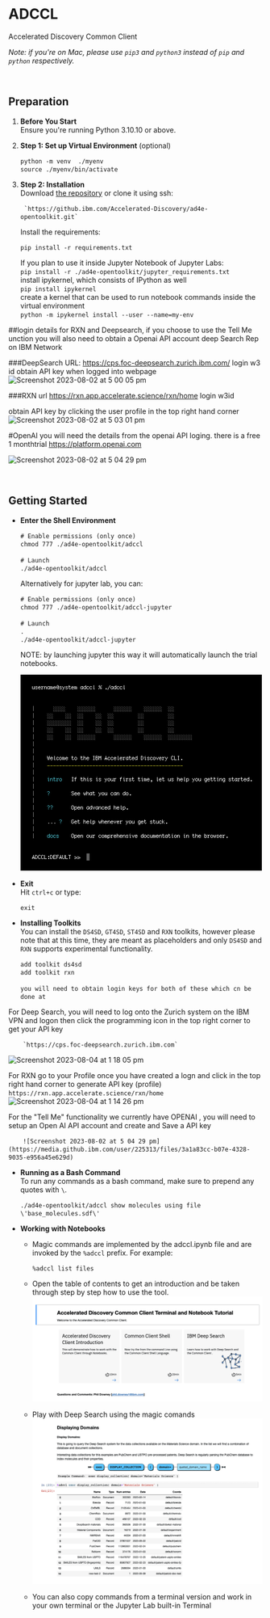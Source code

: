 # ADCCL

Accelerated Discovery Common Client<br>

_Note: if you're on Mac, please use `pip3` and `python3` instead of `pip` and `python` respectively._

<br>

## Preparation

1.  **Before You Start**<br>
    Ensure you're running Python 3.10.10 or above.

1.  **Step 1: Set up Virtual Environment** (optional)<br>

        python -m venv  ./myenv
        source ./myenv/bin/activate

1.  **Step 2: Installation**<br>
    Download [the repository](https://github.ibm.com/Accelerated-Discovery/ad4e-opentoolkit) or clone it using ssh:

         `https://github.ibm.com/Accelerated-Discovery/ad4e-opentoolkit.git`
     

    Install the requirements:

        pip install -r requirements.txt

    If you plan to use it inside Jupyter Notebook of Jupyter Labs:<br>
        `pip install -r ./ad4e-opentoolkit/jupyter_requirements.txt` <br>
    install ipykernel, which consists of IPython as well <br>
        `pip install ipykernel` <br>
    create a kernel that can be used to run notebook commands inside the virtual environment <br>
        `python -m ipykernel install --user --name=my-env`

##login details for RXN and Deepsearch, if you choose to use the Tell Me unction you will also need to obtain a Openai API account
deep Search Rep on IBM Network

###DeepSearch
URL: https://cps.foc-deepsearch.zurich.ibm.com/
login w3 id
obtain API key when logged into webpage
![Screenshot 2023-08-02 at 5 00 05 pm](https://media.github.ibm.com/user/225313/files/76807d43-262c-4ff0-969f-9086b15613ba)

###RXN
url  https://rxn.app.accelerate.science/rxn/home
login w3id

obtain API key by clicking the user profile in the top right hand corner
![Screenshot 2023-08-02 at 5 03 01 pm](https://media.github.ibm.com/user/225313/files/26d30714-f028-4f97-844c-82a434f9e0d8)


#OpenAI
you will need the details from the openai API loging. there is a free 1 monthtrial
https://platform.openai.com

![Screenshot 2023-08-02 at 5 04 29 pm](https://media.github.ibm.com/user/225313/files/50f34891-dd0f-4650-9548-45631606a0d1)

<br>

## Getting Started

-   **Enter the Shell Environment**

        # Enable permissions (only once)
        chmod 777 ./ad4e-opentoolkit/adccl

        # Launch
        ./ad4e-opentoolkit/adccl

    Alternatively for jupyter lab, you can:

        # Enable permissions (only once)
        chmod 777 ./ad4e-opentoolkit/adccl-jupyter

        # Launch
        .
        ./ad4e-opentoolkit/adccl-jupyter
    NOTE: by launching jupyter this way it will automatically launch the trial notebooks.
    <br>
      
    ![Landing](readme/screenshot-landing.png)

-   **Exit**<br>
    Hit `ctrl+c` or type:

        exit

-   **Installing Toolkits**<br>
    You can install the `DS4SD`, `GT4SD`, `ST4SD` and `RXN` toolkits, however please note that at this time, they are meant as placeholders and only `DS4SD` and `RXN` supports experimental functionality.

        add toolkit ds4sd
        add toolkit rxn
        
        you will need to obtain login keys for both of these which cn be done at 
 
 For Deep Search, you will need to log onto the Zurich system on the IBM VPN and logon then click the programming icon in the top right corner to get your API key
        
        `https://cps.foc-deepsearch.zurich.ibm.com`
 
 ![Screenshot 2023-08-04 at 1 18 05 pm](https://media.github.ibm.com/user/225313/files/637e3cc6-6ae1-4d99-8b3c-294cb259df9e)

       
For RXN go to your Profile once you have created a logn and click in the top right hand corner to generate API key (profile)
         `https://rxn.app.accelerate.science/rxn/home`
        ![Screenshot 2023-08-04 at 1 14 26 pm](https://media.github.ibm.com/user/225313/files/14261abf-5839-4e6a-92f6-1dc6ed9803b7)


For the "Tell Me" functionality we currently have OPENAI , you will need to setup an Open AI API account and create and Save a API key
        
        ![Screenshot 2023-08-02 at 5 04 29 pm](https://media.github.ibm.com/user/225313/files/3a1a83cc-b07e-4328-9035-e956a45e629d)

        

-   **Running as a Bash Command**<br>
    To run any commands as a bash command, make sure to prepend any quotes with `\`.

        ./ad4e-opentoolkit/adccl show molecules using file \'base_molecules.sdf\'

-   **Working with Notebooks**


    -   Magic commands are implemented by the adccl.ipynb file and are invoked by the `%adccl` prefix. For example:

            %adccl list files

    -   Open the table of contents to get an introduction and be taken through step by step how to use the tool.
        ![Notebook table of contents](readme/notebook-toc.png)

    -   Play with Deep Search using the magic comands
        ![Notebook DS4SD](readme/notebook-ds4sd.png)

    -   You can also copy commands from a terminal version and work in your own terminal or the Jupyter Lab built-in Terminal
